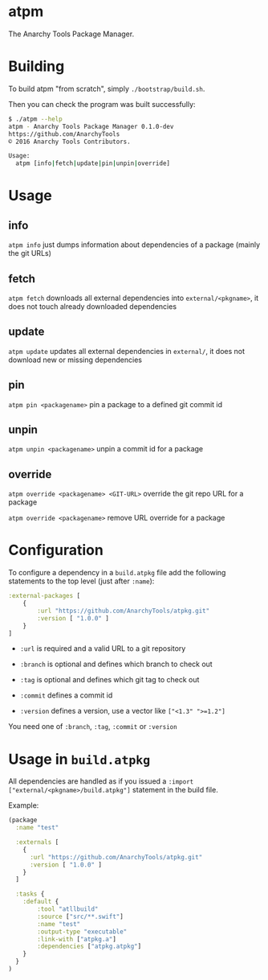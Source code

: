# atpm

The Anarchy Tools Package Manager.

# Building

To build atpm "from scratch", simply `./bootstrap/build.sh`.

Then you can check the program was built successfully:

```bash
$ ./atpm --help
atpm - Anarchy Tools Package Manager 0.1.0-dev
https://github.com/AnarchyTools
© 2016 Anarchy Tools Contributors.

Usage:
  atpm [info|fetch|update|pin|unpin|override]
```

# Usage

## info

`atpm info` just dumps information about dependencies of a package (mainly the git URLs)

## fetch

`atpm fetch` downloads all external dependencies into `external/<pkgname>`, it does not touch already downloaded dependencies

## update

`atpm update` updates all external dependencies in `external/`, it does not download new or missing dependencies

## pin 

`atpm pin <packagename>` pin a package to a defined git commit id

## unpin

`atpm unpin <packagename>` unpin a commit id for a package

## override

`atpm override <packagename> <GIT-URL>` override the git repo URL for a package

`atpm override <packagename>` remove URL override for a package

# Configuration

To configure a dependency in a `build.atpkg` file add the following statements to the top level (just after `:name`):

```clojure
:external-packages [
    {
        :url "https://github.com/AnarchyTools/atpkg.git"
        :version [ "1.0.0" ]
    }
]
```

- `:url` is required and a valid URL to a git repository

- `:branch` is optional and defines which branch to check out
- `:tag` is optional and defines which git tag to check out
- `:commit` defines a commit id
- `:version` defines a version, use a vector like `["<1.3" ">=1.2"]`

You need one of `:branch`, `:tag`, `:commit` or `:version`

# Usage in `build.atpkg`

All dependencies are handled as if you issued a `:import ["external/<pkgname>/build.atpkg"]` statement in the build file.

Example:

```clojure
(package
  :name "test"

  :externals [
    {
      :url "https://github.com/AnarchyTools/atpkg.git"
      :version [ "1.0.0" ]
    }
  ]

  :tasks {
    :default {
        :tool "atllbuild"
        :source ["src/**.swift"]
        :name "test"
        :output-type "executable"
        :link-with ["atpkg.a"]
        :dependencies ["atpkg.atpkg"]
    }
  }
)
```